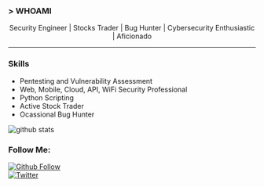 ### > WHOAMI
<center>
Security Engineer | Stocks Trader | Bug Hunter | Cybersecurity Enthusiastic | Aficionado
</center>
<hr>

### Skills
* Pentesting and Vulnerability Assessment
* Web, Mobile, Cloud, API, WiFi Security Professional
* Python Scripting 
* Active Stock Trader
* Ocassional Bug Hunter   

![github stats](https://github-readme-stats.vercel.app/api?username=z0x0z&show_icons=true&theme=tokyonight)

### Follow Me:

[![Github Follow](https://img.shields.io/github/followers/z0x0z?style=social)](https://github.com/z0x0z/) <br>
[![Twitter](https://img.shields.io/twitter/follow/_z0x0z_?style=social)](https://twitter.com/_z0x0z_) <br>
